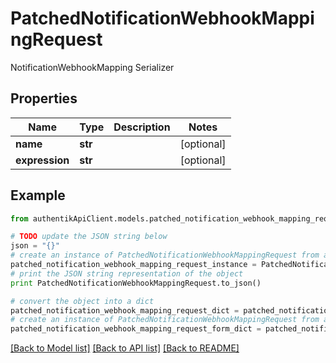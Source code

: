 # PatchedNotificationWebhookMappingRequest

NotificationWebhookMapping Serializer

## Properties
Name | Type | Description | Notes
------------ | ------------- | ------------- | -------------
**name** | **str** |  | [optional] 
**expression** | **str** |  | [optional] 

## Example

```python
from authentikApiClient.models.patched_notification_webhook_mapping_request import PatchedNotificationWebhookMappingRequest

# TODO update the JSON string below
json = "{}"
# create an instance of PatchedNotificationWebhookMappingRequest from a JSON string
patched_notification_webhook_mapping_request_instance = PatchedNotificationWebhookMappingRequest.from_json(json)
# print the JSON string representation of the object
print PatchedNotificationWebhookMappingRequest.to_json()

# convert the object into a dict
patched_notification_webhook_mapping_request_dict = patched_notification_webhook_mapping_request_instance.to_dict()
# create an instance of PatchedNotificationWebhookMappingRequest from a dict
patched_notification_webhook_mapping_request_form_dict = patched_notification_webhook_mapping_request.from_dict(patched_notification_webhook_mapping_request_dict)
```
[[Back to Model list]](../README.md#documentation-for-models) [[Back to API list]](../README.md#documentation-for-api-endpoints) [[Back to README]](../README.md)


